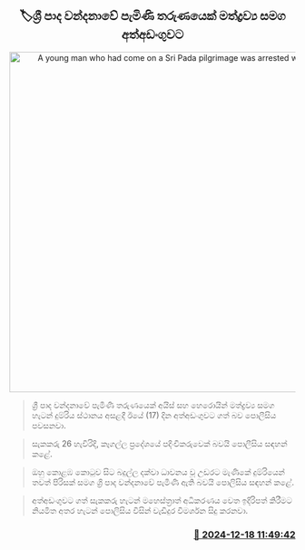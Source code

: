 <p align='center'><b><h2 align='center' title='A young man who had come on a Sri Pada pilgrimage was arrested with drugs'>🏷ශ්‍රී පාද වන්දනාවේ පැමිණි තරුණයෙක් මත්ද්‍රව්‍ය සමග අත්අඩංගුවට</h2></b></p>
<p align='center'><img src='https://helakuru.sgp1.cdn.digitaloceanspaces.com/esana/images/lib/sripada-tt.jpg' width='600' alt='A young man who had come on a Sri Pada pilgrimage was arrested with drugs'></p>

> ශ්‍රී පාද වන්දනාවේ පැමිණි තරුණයෙක් අයිස් සහ හෙරොයින් මත්ද්‍රව්‍ය සමග හැටන් දුම්රිය ස්ථානය අසළදී ඊයේ (17) දින අත්අඩංගුවට ගත් බව පොලීසිය පවසනවා.

> සැකකරු 26 හැවිරිදි, කෑගල්ල ප්‍රදේශයේ පදිංචිකරුවෙක් බවයි පොලීසිය සඳහන් කළේ.

> ඔහු කොළඹ කොටුව සිට බදුල්ල දක්වා ධාවනය වූ උඩරට මැණිකේ දුම්රියෙන් තවත් පිරිසක් සමග ශ්‍රි පාද වන්දනාවේ පැමිණි ඇති බවයි පොලිසිය සඳහන් කළේ.

> අත්අඩංගුවට ගත් සැකකරු හැටන් මහෙස්ත්‍රාත් අධිකරණය වෙත ඉදිරිපත් කිරීමට නියමිත අතර හැටන් පොලිසිය විසින් වැඩිදුර විමර්ශන සිදු කරනවා.



<h3 align='right'><a href='https://www.helakuru.lk/esana/p/105981/'>📅 2024-12-18 11:49:42</a></h3>

